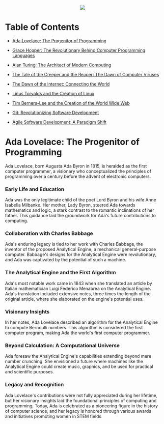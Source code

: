 <p align="center">
<img src="https://github.com/AlexandrosLiaskos/Software_Innovators/assets/128935863/684bfbcd-bce9-411b-9ca5-b2df0e3a1ecf" >
</p>

# Table of Contents

- [Ada Lovelace: The Progenitor of Programming](#ada-lovelace-the-progenitor-of-programming)
   
- [Grace Hopper: The Revolutionary Behind Computer Programming Languages](#grace-hopper-the-revolutionary-behind-computer-programming-languages)
   
- [Alan Turing: The Architect of Modern Computing](#alan-turing-the-architect-of-modern-computing)
   
- [The Tale of the Creeper and the Reaper: The Dawn of Computer Viruses](#the-tale-of-the-creeper-and-the-reaper-the-dawn-of-computer-viruses)
   
- [The Dawn of the Internet: Connecting the World](#the-dawn-of-the-internet-connecting-the-world)
    
- [Linus Torvalds and the Creation of Linux](#linus-torvalds-and-the-creation-of-linux)
    
- [Tim Berners-Lee and the Creation of the World Wide Web](#tim-berners-lee-and-the-creation-of-the-world-wide-web)
    
- [Git: Revolutionizing Software Development](#git-revolutionizing-software-development)
    
- [Agile Software Development: A Paradigm Shift](#agile-software-development-a-paradigm-shift)

# Ada Lovelace: The Progenitor of Programming

Ada Lovelace, born Augusta Ada Byron in 1815, is heralded as the first computer programmer, a visionary who conceptualized the principles of programming over a century before the advent of electronic computers.

### Early Life and Education

Ada was the only legitimate child of the poet Lord Byron and his wife Anne Isabella Milbanke. Her mother, Lady Byron, steered Ada towards mathematics and logic, a stark contrast to the romantic inclinations of her father. This guidance laid the groundwork for Ada's future contributions to computing.

### Collaboration with Charles Babbage

Ada's enduring legacy is tied to her work with Charles Babbage, the inventor of the proposed Analytical Engine, a mechanical general-purpose computer. Babbage's designs for the Analytical Engine were revolutionary, and Ada was captivated by the potential of such a machine.

### The Analytical Engine and the First Algorithm

Ada's most notable work came in 1843 when she translated an article by Italian mathematician Luigi Federico Menabrea on the Analytical Engine. Ada's translation included extensive notes, three times the length of the original article, where she elaborated on the engine's potential uses.

### Visionary Insights

In her notes, Ada Lovelace described an algorithm for the Analytical Engine to compute Bernoulli numbers. This algorithm is considered the first computer program, making Ada the world's first computer programmer.

### Beyond Calculation: A Computational Universe

Ada foresaw the Analytical Engine's capabilities extending beyond mere number crunching. She envisioned a future where machines like the Analytical Engine could create music, graphics, and be used for practical and scientific purposes.

### Legacy and Recognition

Ada Lovelace's contributions were not fully appreciated during her lifetime, but her visionary insights laid the foundational principles of computing and programming. Today, Ada is celebrated as a pioneering figure in the history of computer science, and her legacy is honored through various awards and initiatives promoting women in STEM fields.
